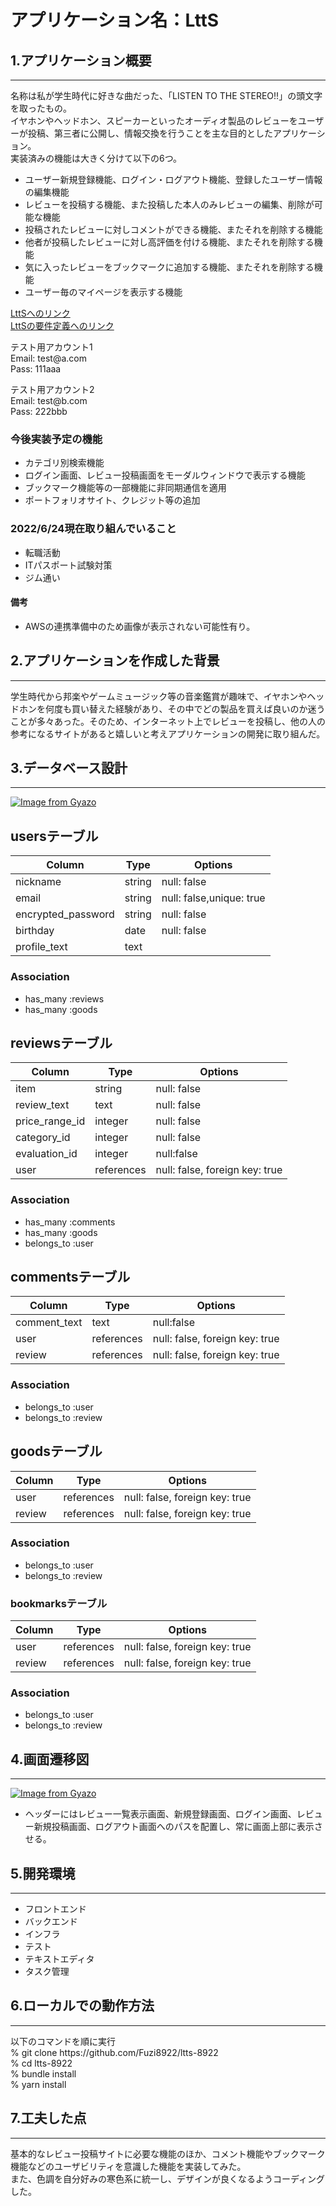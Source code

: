 # アプリケーション名：LttS

## 1.アプリケーション概要
***
名称は私が学生時代に好きな曲だった、「LISTEN TO THE STEREO!!」の頭文字を取ったもの。<br>
イヤホンやヘッドホン、スピーカーといったオーディオ製品のレビューをユーザーが投稿、第三者に公開し、情報交換を行うことを主な目的としたアプリケーション。<br>
実装済みの機能は大きく分けて以下の6つ。
* ユーザー新規登録機能、ログイン・ログアウト機能、登録したユーザー情報の編集機能
* レビューを投稿する機能、また投稿した本人のみレビューの編集、削除が可能な機能
* 投稿されたレビューに対しコメントができる機能、またそれを削除する機能
* 他者が投稿したレビューに対し高評価を付ける機能、またそれを削除する機能
* 気に入ったレビューをブックマークに追加する機能、またそれを削除する機能
* ユーザー毎のマイページを表示する機能

[LttSへのリンク](https://ltts-8922.herokuapp.com/)<br>
[LttSの要件定義へのリンク](https://docs.google.com/spreadsheets/d/1kJxqaOSbNfR5HjCfHeNNLHC61-jA-RpKVq3RGG4QlLg/edit#gid=982722306)

テスト用アカウント1<br>
Email: test<span>@a.com</span><br>
Pass: 111aaa

テスト用アカウント2<br>
Email: test<span>@b.com</span><br>
Pass: 222bbb

### 今後実装予定の機能
* カテゴリ別検索機能
* ログイン画面、レビュー投稿画面をモーダルウィンドウで表示する機能
* ブックマーク機能等の一部機能に非同期通信を適用
* ポートフォリオサイト、クレジット等の追加

### 2022/6/24現在取り組んでいること
* 転職活動
* ITパスポート試験対策
* ジム通い

#### 備考
* AWSの連携準備中のため画像が表示されない可能性有り。

## 2.アプリケーションを作成した背景
***
学生時代から邦楽やゲームミュージック等の音楽鑑賞が趣味で、イヤホンやヘッドホンを何度も買い替えた経験があり、その中でどの製品を買えば良いのか迷うことが多々あった。そのため、インターネット上でレビューを投稿し、他の人の参考になるサイトがあると嬉しいと考えアプリケーションの開発に取り組んだ。

## 3.データベース設計
***
[![Image from Gyazo](https://i.gyazo.com/50d8f74e607cd4998b68945f851462c1.png)](https://gyazo.com/50d8f74e607cd4998b68945f851462c1)
## usersテーブル
|Column|Type|Options|
|------|----|-------|
|nickname|string|null: false|
|email|string|null: false,unique: true|
|encrypted_password|string|null: false|
|birthday|date|null: false|
|profile_text|text||

### Association
* has_many :reviews
* has_many :goods

## reviewsテーブル
|Column|Type|Options|
|------|----|-------|
|item|string|null: false|
|review_text|text|null: false|
|price_range_id|integer|null: false|
|category_id|integer|null: false|
|evaluation_id|integer|null:false|
|user|references|null: false, foreign key: true|

### Association
* has_many :comments
* has_many :goods
* belongs_to :user

## commentsテーブル
|Column|Type|Options|
|------|----|-------|
|comment_text|text|null:false|
|user|references|null: false, foreign key: true|
|review|references|null: false, foreign key: true|

### Association
* belongs_to :user
* belongs_to :review

## goodsテーブル
|Column|Type|Options|
|------|----|-------|
|user|references|null: false, foreign key: true|
|review|references|null: false, foreign key: true|

### Association
* belongs_to :user
* belongs_to :review

### bookmarksテーブル
|Column|Type|Options|
|------|----|-------|
|user|references|null: false, foreign key: true|
|review|references|null: false, foreign key: true|

### Association
* belongs_to :user
* belongs_to :review

## 4.画面遷移図
***
[![Image from Gyazo](https://i.gyazo.com/9f97aa23731b3aba6326ef7644949eeb.png)](https://gyazo.com/9f97aa23731b3aba6326ef7644949eeb)
* ヘッダーにはレビュー一覧表示画面、新規登録画面、ログイン画面、レビュー新規投稿画面、ログアウト画面へのパスを配置し、常に画面上部に表示させる。

## 5.開発環境
***
* フロントエンド
* バックエンド
* インフラ
* テスト
* テキストエディタ
* タスク管理

## 6.ローカルでの動作方法
***
以下のコマンドを順に実行<br>
% git clone https<span>://github.com/Fuzi8922/ltts-8922</span><br>
% cd ltts-8922<br>
% bundle install<br>
% yarn install

## 7.工夫した点
***
基本的なレビュー投稿サイトに必要な機能のほか、コメント機能やブックマーク機能などのユーザビリティを意識した機能を実装してみた。<br>
また、色調を自分好みの寒色系に統一し、デザインが良くなるようコーディングした。

